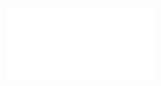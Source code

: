 ![Set equality](../../../../../Resources/2.%20Mathematics/1.%20Pure%20mathematics/Mathematical%20logic/Set%20theory/Concepts/Set%20equality.pdf)